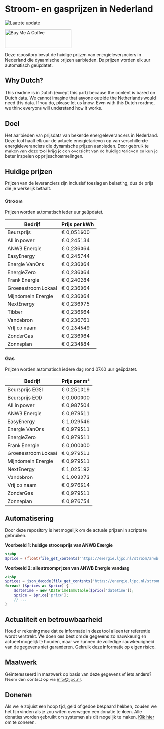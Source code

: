 # Stroom- en gasprijzen in Nederland

![Laatste update](https://img.shields.io/badge/laatste%20update-2023--07--30%2004%3A00%20CET-brightgreen)

<a href="https://www.buymeacoffee.com/Lars-" target="_blank"><img src="https://cdn.buymeacoffee.com/buttons/v2/default-orange.png" alt="Buy Me A Coffee" height="60" style="height: 60px !important;width: 217px !important;" ></a>

Deze repository bevat de huidige prijzen van energieleveranciers in Nederland die dynamische prijzen aanbieden. De prijzen worden elk uur automatisch geüpdatet.

## Why Dutch?

This readme is in Dutch (except this part) because the content is based on Dutch data. We cannot imagine that anyone outside the Netherlands would need this data. If you do, please let us know. Even with this Dutch readme, we think
everyone will understand how it works.

## Doel

Het aanbieden van prijsdata van bekende energieleveranciers in Nederland. Deze tool haalt elk uur de actuele energietarieven op van verschillende energieleveranciers die dynamische prijzen aanbieden. Door gebruik te maken van deze tool
krijg je een overzicht van de huidige tarieven en kun je beter inspelen op prijsschommelingen.

## Huidige prijzen

Prijzen van de leveranciers zijn inclusief toeslag en belasting, dus de prijs die je werkelijk betaalt.

### Stroom

Prijzen worden automatisch ieder uur geüpdatet.

 Bedrijf | Prijs per kWh 
---------|---------------
Beursprijs | € 0,051600
All in power | € 0,245134
ANWB Energie | € 0,236064
EasyEnergy | € 0,245744
Energie VanOns | € 0,236064
EnergieZero | € 0,236064
Frank Energie | € 0,240284
Groenestroom Lokaal | € 0,236064
Mijndomein Energie | € 0,236064
NextEnergy | € 0,236975
Tibber | € 0,236664
Vandebron | € 0,236761
Vrij op naam | € 0,234849
ZonderGas | € 0,236064
Zonneplan | € 0,234884


### Gas

Prijzen worden automatisch iedere dag rond 07.00 uur geüpdatet.

 Bedrijf | Prijs per m³ 
---------|--------------
Beursprijs EGSI | € 0,251319
Beursprijs EOD | € 0,000000
All in power | € 0,987504
ANWB Energie | € 0,979511
EasyEnergy | € 1,029546
Energie VanOns | € 0,979511
EnergieZero | € 0,979511
Frank Energie | € 0,000000
Groenestroom Lokaal | € 0,979511
Mijndomein Energie | € 0,979511
NextEnergy | € 1,025192
Vandebron | € 1,003373
Vrij op naam | € 0,976614
ZonderGas | € 0,979511
Zonneplan | € 0,976754


## Automatisering

Door deze repository is het mogelijk om de actuele prijzen in scripts te gebruiken.

**Voorbeeld 1: huidige stroomprijs van ANWB Energie**

```php
<?php
$price = (float)file_get_contents('https://energie.ljpc.nl/stroom/anwb-energie-nu.txt');

```

**Voorbeeld 2: alle stroomprijzen van ANWB Energie vandaag**

```php
<?php
$prices = json_decode(file_get_contents('https://energie.ljpc.nl/stroom/all-in-power-vandaag.json'),true);
foreach ($prices as $price) {
    $dateTime = new \DateTimeImmutable($price['datetime']);
    $price = $price['price'];
    // ...
}
```

## Actualiteit en betrouwbaarheid

Houd er rekening mee dat de informatie in deze tool alleen ter referentie wordt verstrekt. We doen ons best om de gegevens zo nauwkeurig en actueel mogelijk te houden, maar we kunnen de volledige nauwkeurigheid van de gegevens niet
garanderen. Gebruik deze informatie op eigen risico.

## Maatwerk

Geïnteresseerd in maatwerk op basis van deze gegevens of iets anders? Neem dan contact op
via [info@ljpc.nl](mailto:info@ljpc.nl?subject=Energie%20prijzen).

## Doneren

Als we je zojuist een hoop tijd, geld of gedoe bespaard hebben, zouden we het fijn vinden als je zou willen overwegen een
donatie te doen. Alle donaties worden gebruikt om systemen als dit mogelijk te
maken. [Klik hier](https://www.buymeacoffee.com/Lars-) om te doneren.
